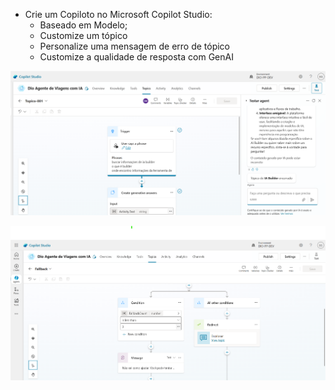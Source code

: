 - Crie um Copiloto no Microsoft Copilot Studio:
    - Baseado em Modelo;
    - Customize um tópico
    - Personalize uma mensagem de erro de tópico
    - Customize a qualidade de resposta com GenAI

![Logo](agente.png)

![Logo](fallback.png)